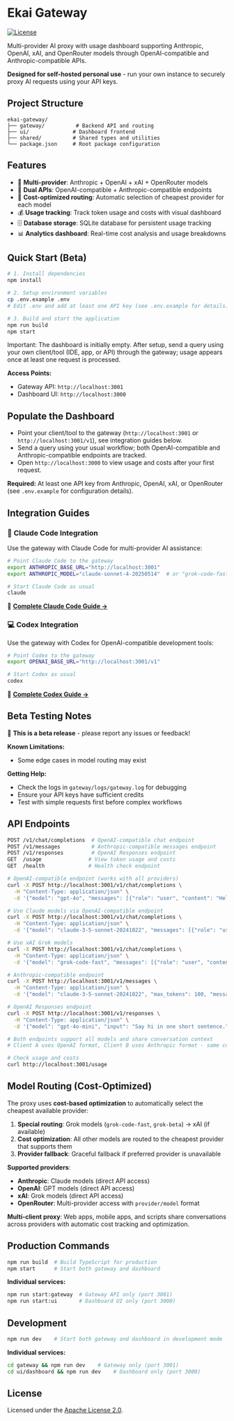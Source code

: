 # Ekai Gateway

[![License](https://img.shields.io/badge/License-Apache_2.0-blue.svg)](https://opensource.org/licenses/Apache-2.0)

Multi-provider AI proxy with usage dashboard supporting Anthropic, OpenAI, xAI, and OpenRouter models through OpenAI-compatible and Anthropic-compatible APIs.

**Designed for self-hosted personal use** - run your own instance to securely proxy AI requests using your API keys.

## Project Structure

```
ekai-gateway/
├── gateway/          # Backend API and routing
├── ui/              # Dashboard frontend
├── shared/          # Shared types and utilities
└── package.json     # Root package configuration
```

## Features

- 🤖 **Multi-provider**: Anthropic + OpenAI + xAI + OpenRouter models
- 🔄 **Dual APIs**: OpenAI-compatible + Anthropic-compatible endpoints
- 🔀 **Cost-optimized routing**: Automatic selection of cheapest provider for each model
- 💰 **Usage tracking**: Track token usage and costs with visual dashboard
- 🗄️ **Database storage**: SQLite database for persistent usage tracking
- 📊 **Analytics dashboard**: Real-time cost analysis and usage breakdowns

## Quick Start (Beta)

```bash
# 1. Install dependencies
npm install

# 2. Setup environment variables
cp .env.example .env
# Edit .env and add at least one API key (see .env.example for details)

# 3. Build and start the application
npm run build
npm start
```

Important: The dashboard is initially empty. After setup, send a query using your own client/tool (IDE, app, or API) through the gateway; usage appears once at least one request is processed.

**Access Points:**
- Gateway API: `http://localhost:3001`
- Dashboard UI: `http://localhost:3000`


## Populate the Dashboard

- Point your client/tool to the gateway (`http://localhost:3001` or `http://localhost:3001/v1`), see integration guides below.
- Send a query using your usual workflow; both OpenAI-compatible and Anthropic-compatible endpoints are tracked.
- Open `http://localhost:3000` to view usage and costs after your first request.

**Required:** At least one API key from Anthropic, OpenAI, xAI, or OpenRouter (see `.env.example` for configuration details).

## Integration Guides

### 🤖 **Claude Code Integration**
Use the gateway with Claude Code for multi-provider AI assistance:

```bash
# Point Claude Code to the gateway
export ANTHROPIC_BASE_URL="http://localhost:3001"
export ANTHROPIC_MODEL="claude-sonnet-4-20250514"  # or "grok-code-fast", "gpt-4o"

# Start Claude Code as usual
claude
```

📖 **[Complete Claude Code Guide →](./USAGE_WITH_CLAUDE_CODE.md)**

### 💻 **Codex Integration** 
Use the gateway with Codex for OpenAI-compatible development tools:

```bash
# Point Codex to the gateway
export OPENAI_BASE_URL="http://localhost:3001/v1"

# Start Codex as usual  
codex
```

📖 **[Complete Codex Guide →](./USAGE_WITH_CODEX.md)**
## Beta Testing Notes

🚧 **This is a beta release** - please report any issues or feedback!

**Known Limitations:**
- Some edge cases in model routing may exist

**Getting Help:**
- Check the logs in `gateway/logs/gateway.log` for debugging
- Ensure your API keys have sufficient credits
- Test with simple requests first before complex workflows

## API Endpoints

```bash
POST /v1/chat/completions  # OpenAI-compatible chat endpoint
POST /v1/messages          # Anthropic-compatible messages endpoint
POST /v1/responses         # OpenAI Responses endpoint
GET  /usage               # View token usage and costs
GET  /health              # Health check endpoint
```

```bash
# OpenAI-compatible endpoint (works with all providers)
curl -X POST http://localhost:3001/v1/chat/completions \
  -H "Content-Type: application/json" \
  -d '{"model": "gpt-4o", "messages": [{"role": "user", "content": "Hello"}]}'

# Use Claude models via OpenAI-compatible endpoint
curl -X POST http://localhost:3001/v1/chat/completions \
  -H "Content-Type: application/json" \
  -d '{"model": "claude-3-5-sonnet-20241022", "messages": [{"role": "user", "content": "Hello"}]}'

# Use xAI Grok models
curl -X POST http://localhost:3001/v1/chat/completions \
  -H "Content-Type: application/json" \
  -d '{"model": "grok-code-fast", "messages": [{"role": "user", "content": "Hello"}]}'

# Anthropic-compatible endpoint
curl -X POST http://localhost:3001/v1/messages \
  -H "Content-Type: application/json" \
  -d '{"model": "claude-3-5-sonnet-20241022", "max_tokens": 100, "messages": [{"role": "user", "content": "Hello"}]}'

# OpenAI Responses endpoint
curl -X POST http://localhost:3001/v1/responses \
  -H "Content-Type: application/json" \
  -d '{"model": "gpt-4o-mini", "input": "Say hi in one short sentence.", "temperature": 0.7, "max_output_tokens": 128}'

# Both endpoints support all models and share conversation context
# Client A uses OpenAI format, Client B uses Anthropic format - same conversation!

# Check usage and costs
curl http://localhost:3001/usage
```

## Model Routing (Cost-Optimized)

The proxy uses **cost-based optimization** to automatically select the cheapest available provider:

1. **Special routing**: Grok models (`grok-code-fast`, `grok-beta`) → xAI (if available)
2. **Cost optimization**: All other models are routed to the cheapest provider that supports them
3. **Provider fallback**: Graceful fallback if preferred provider is unavailable

**Supported providers**:
- **Anthropic**: Claude models (direct API access)
- **OpenAI**: GPT models (direct API access)
- **xAI**: Grok models (direct API access)
- **OpenRouter**: Multi-provider access with `provider/model` format

**Multi-client proxy**: Web apps, mobile apps, and scripts share conversations across providers with automatic cost tracking and optimization.

## Production Commands

```bash
npm run build  # Build TypeScript for production
npm start      # Start both gateway and dashboard
```

**Individual services:**
```bash
npm run start:gateway  # Gateway API only (port 3001)
npm run start:ui       # Dashboard UI only (port 3000)
```

## Development

```bash
npm run dev    # Start both gateway and dashboard in development mode
```

**Individual services:**
```bash
cd gateway && npm run dev    # Gateway only (port 3001)
cd ui/dashboard && npm run dev    # Dashboard only (port 3000)
```

## License
Licensed under the [Apache License 2.0](./LICENSE).

